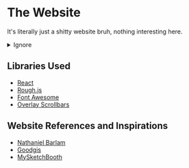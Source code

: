 # The Website

It's literally just a shitty website bruh, nothing interesting here.

<details>
<summary>Ignore</summary>

Well, in case you didn't know, I already have my personal website, and it was made without any
single framework at all.\
Yes, I did that to push my limits, and unsurprisingly, the result looked so dreadful that even
my poop had more visual appeal than my site's interface and UI.

Over time (and with a few more brain cells activated), I’ve gained some knowledge and experience,
so I decided to rebuild the damn thing, now with actual structure, better performance, and maybe
a design that doesn’t cause eye cancer.

This one’s still shit, but hey, it’s at least 5% less shitty than the previous version.\
Enjoy, and don’t forget to poop while smoking a cigar, it’s a heavenly combo.
</details>

## Libraries Used

- [React](https://react.dev/)
- [Rough.js](https://roughjs.com/)
- [Font Awesome](https://fontawesome.com/)
- [Overlay Scrollbars](https://kingsora.github.io/OverlayScrollbars/)

## Website References and Inspirations

- [Nathaniel Barlam](https://nathanielbarlam.com/)
- [Goodgis](https://goodgis.fun/)
- [MySketchBooth](https://mysketchbooth.com/)
